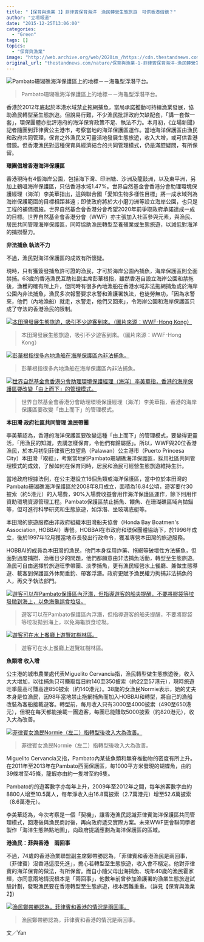 ```yaml
---
title: "【保育與漁業 1】菲律賓保育海洋　漁民轉營生態旅遊　可供香港借鏡？"
author: "立場報道"
date: "2015-12-25T13:06:00"
categories:
  - "Green"
tags: []
topics:
  - "保育與漁業"
image: "http://web.archive.org/web/2020im_/https://cdn.thestandnews.com/media/photos/cache/DSC_1836_Xn0eZ_lSOzJ_1200x0.png"
original_url: "thestandnews.com/nature/保育與漁業-1-菲律賓保育海洋-漁民轉營生態旅遊-可供香港借鏡"
---
```

![Pambato珊瑚礁海洋保護區上的地標－－海龜型浮潛平台。](http://web.archive.org/web/2020im_/https://cdn.thestandnews.com/media/photos/cache/DSC_1836_Xn0eZ_lSOzJ_1200x0.png)

> Pambato珊瑚礁海洋保護區上的地標－－海龜型浮潛平台。

香港於2012年底起於本港水域禁止拖網捕魚，當局承諾推動可持續漁業發展，協助漁民轉型至生態旅遊。但說易行難，不少漁民批評政府欠缺配套，「講一套做一套」，環保團體亦批評港府的海洋保育政策不足、執法不力。本月初，《立場新聞》記者隨團到菲律賓公主港市，考察當地的海洋保護區運作。當地海洋保護區由漁民和政府共同管理，保育之外漁民又可靈活地發展生態旅遊，收入大增，或可供香港借鏡。但香港漁民對這種保育與經濟結合的共同管理模式，仍是滿腔疑問，有所保留。

**環團倡增香港海洋保護區**

香港現時有4個海岸公園，包括海下灣、印洲塘、沙洲及龍鼓洲，以及東平洲，另加上鶴咀海岸保護區，只佔香港水域1.47%。世界自然基金會香港分會助理環境保護經理（海洋）李美華指出，這與聯合國「愛知生物多樣性目標」將一成水域列為海岸保護範圍的目標相距甚遠；即使政府將於大小磨刀洲等設立海岸公園，也只是工程的補償措施。世界自然基金會香港分會希望2020年前爭取政府承諾達成一成的目標。世界自然基金會香港分會（WWF）亦主張加入社區參與元素，與漁民、居民共同管理海岸保護區，同時協助漁民轉型至養殖業或生態旅遊，以減低對海洋的捕撈壓力。

**非法捕魚 執法不力**

不過，漁民對海洋保護區的成效有所懷疑。

現時，只有獲簽發捕魚許可證的漁民，才可於海岸公園內捕魚，海岸保護區則全面禁捕。63歲的香港漁民互助社副主席彭華根指，雖然香港自設立海岸公園和禁拖後，漁穫的確有所上升，但同時有很多內地漁船在香港水域非法拖網捕魚或於海岸公園內非法捕魚，漁民多次報警要求水警和漁護署執法，也徒勞無功，「因為水警來，他們（內地漁船）就走，水警走，他們又回來」，令海岸公園和海岸保護區只成了守法的香港漁民的限制。

[![本田灣發展生態旅遊，吸引不少遊客到來。（圖片來源：WWF-Hong Kong）](http://web.archive.org/web/2020im_/https://cdn.thestandnews.com/media/photos/cache/E69CACE794B0E781A3_tfMWp_1200x0.jpg)](http://web.archive.org/web/20210629033522/https://cdn.thestandnews.com/media/photos/cache/E69CACE794B0E781A3_tfMWp_1200x0.jpg)

> 本田灣發展生態旅遊，吸引不少遊客到來。（圖片來源：WWF-Hong Kong）

[![彭華根指很多內地漁船在海岸保護區內非法捕魚。](http://web.archive.org/web/2020im_/https://cdn.thestandnews.com/media/photos/cache/E69CACE794B0E781A32028829_AWiB2_tiKT1_1200x0.png)](http://web.archive.org/web/20210629033522/https://cdn.thestandnews.com/media/photos/cache/E69CACE794B0E781A32028829_AWiB2_tiKT1_1200x0.png)

> 彭華根指很多內地漁船在海岸保護區內非法捕魚。

[![世界自然基金會香港分會助理環境保護經理（海洋）李美華指，香港的海岸保護區要改變「由上而下」的管理模式。](http://web.archive.org/web/2020im_/https://cdn.thestandnews.com/media/photos/cache/IMG_0812_8SihQ_vulSe_1200x0.png)](http://web.archive.org/web/20210629033522/https://cdn.thestandnews.com/media/photos/cache/IMG_0812_8SihQ_vulSe_1200x0.png)

> 世界自然基金會香港分會助理環境保護經理（海洋）李美華指，香港的海岸保護區要改變「由上而下」的管理模式。

**本田灣 政府社區共同管理 漁民帶團**

李美華認為，香港的海洋保護區要改變這種「由上而下」的管理模式，要變得更靈活，「用漁民的知識，去講怎樣保育，令他們有歸屬感」。所以，WWF與20位香港漁民，於本月初到菲律賓巴拉望島（Palawan）公主港市（Puerto Princesa City）本田灣「取經」，考察當地的Pambato珊瑚礁海洋保護區，採用社區共同管理模式的成效，了解如何在保育同時，居民和漁民可經營生態旅遊維持生計。

當地政府根據法例，在公主港設立16個魚類或海洋保護區，當中位於本田灣的Pambato珊瑚礁海洋保護區於2008年8月成立，面積為16.84公頃，遊客要付30披索（約5港元）的入場費，90%入場費收益會用作海洋保護區運作，餘下則用作資助環境資源管理工程。Pambato保護區禁止捕魚、餵魚、在珊瑚礁區域內拋錨等，但可進行科學研究和生態旅遊，如浮潛、坐玻璃底艇等。

本田灣的旅遊服務由非政府組織本田灣船夫協會（Honda Bay Boatmen's Association, HOBBAI）專營。HOBBAI在市政府和環保團體協助下，於1996年成立，後於1997年12月獲當地市長發出行政命令，獲准專營本田灣的旅遊服務。

HOBBAI的成員為本田灣的漁民，他們本身採用炸藥、拖網等破壞性方法捕魚，但面對過度捕撈、漁穫日少的問題，他們都願意由非法捕魚活動，轉型至生態旅遊。漁民可自由選擇於旅遊旺季帶團、淡季捕魚，更有漁民經營水上餐廳、兼做生態導遊、載客到保護區外休閒垂釣、帶客浮潛。政府更賦予漁民權力拘捕非法捕魚的人，再交予執法部門。

[![遊客可以在Pambato保護區內浮潛，但指導遊客的船夫提醒，不要將膠袋等垃圾拋到海上，以免海龜誤食垃圾。](http://web.archive.org/web/2020im_/https://cdn.thestandnews.com/media/photos/cache/IMG_0784_vSu50_PjOQ9_1200x0.png)](http://web.archive.org/web/20210629033522/https://cdn.thestandnews.com/media/photos/cache/IMG_0784_vSu50_PjOQ9_1200x0.png)

> 遊客可以在Pambato保護區內浮潛，但指導遊客的船夫提醒，不要將膠袋等垃圾拋到海上，以免海龜誤食垃圾。

[![遊客可在水上餐廳上遊覽紅樹林區。](http://web.archive.org/web/2020im_/https://cdn.thestandnews.com/media/photos/cache/DSC_1915_mCiVH_RSYKy_1200x0.png)](http://web.archive.org/web/20210629033522/https://cdn.thestandnews.com/media/photos/cache/DSC_1915_mCiVH_RSYKy_1200x0.png)

> 遊客可在水上餐廳上遊覽紅樹林區。

**魚類增 收入增**

公主港的城市農業處代表Miguelito Cervancia指，漁民轉型做生態旅遊後，收入大大增加，以往捕魚只可賺取每日約140至350披索（約22至57港元），現時旅遊旺季最高可賺高達850披索（約140港元）。38歲的女漁民Normie表示，她的丈夫本身是位漁民，因98年當地禁止拖網捕魚而加入HOBBAI和轉型，將自己的漁船改裝為客船接載遊客。轉型前，每月收入只有3000至4000披索（490至650港元），但現在每天都能接載一團遊客，每團已能賺取5000披索（約820港元），收入大為改善。

[![菲律賓女漁民Normie（左二）指轉型後收入大為改善。](http://web.archive.org/web/2020im_/https://cdn.thestandnews.com/media/photos/cache/IMG_0877_YMoNM_Sa98M_1200x0.png)](http://web.archive.org/web/20210629033522/https://cdn.thestandnews.com/media/photos/cache/IMG_0877_YMoNM_Sa98M_1200x0.png)

> 菲律賓女漁民Normie（左二）指轉型後收入大為改善。

Miguelito Cervancia又指，Pambato內某些魚類和無脊椎動物的密度有所上升。在2011年至2013年在Pambato西面保護區，每1000平方米發現的蝴蝶魚，由約39條增至45條，龍蝦亦由約一隻增至約6隻。

Pambato的的遊客數字亦每年上升，2009年至2012年之間，每年旅客數字由約8800人增至10.5萬人，每年淨收入由16.8萬披索（2.7萬港元）增至52.6萬披索（8.6萬港元）。

李美華認為，今次考察是一個「契機」，讓香港漁民認識菲律賓海洋保護區共同管理模式，回港後與漁民商討後，再向政府遞交實際方案。未來WWF更會聯同學者製作「海洋生態熱點地圖」，向政府提議應劃為海洋保護區的區域。

**港漁民：菲與香港　兩回事**

不過，74歲的香港漁業聯盟副主席鄭帶勝認為，「菲律賓和香港漁民是兩回事，（菲律賓）沒香港這麼先進」，擔心若轉型至生態旅遊，收入會不穩定。他對菲律賓的海洋保育的做法，有所保留。而自小隨父母出海捕魚、現年40歲的漁民霍家輝，亦同意兩地情況根本是「兩回事」，他數年前曾參加漁護署的漁業生態旅遊試驗計劃，發現漁民要在香港轉型至生態旅遊，根本困難重重。（詳見【保育與漁業 2】）

[![漁民鄭帶勝認為，菲律賓和香港的情況是兩回事。](http://web.archive.org/web/2020im_/https://cdn.thestandnews.com/media/photos/cache/DSC_1892_IjZ85_J2iLl_1200x0.png)](http://web.archive.org/web/20210629033522/https://cdn.thestandnews.com/media/photos/cache/DSC_1892_IjZ85_J2iLl_1200x0.png)

> 漁民鄭帶勝認為，菲律賓和香港的情況是兩回事。

文／Yan